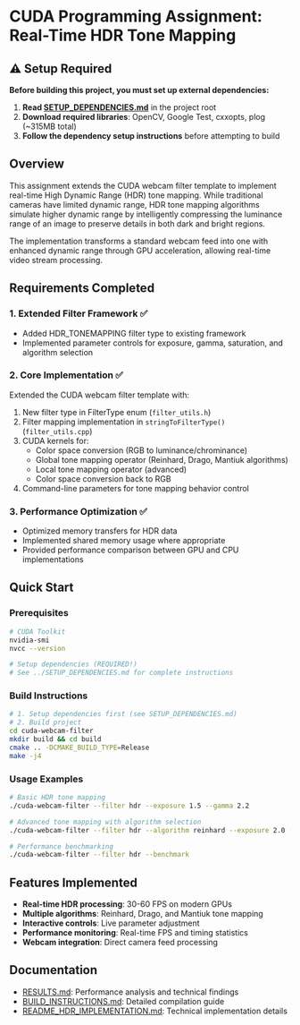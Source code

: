 # CUDA Programming Assignment: Real-Time HDR Tone Mapping

## ⚠️ Setup Required

**Before building this project, you must set up external dependencies:**

1. **Read [SETUP_DEPENDENCIES.md](../SETUP_DEPENDENCIES.md)** in the project root
2. **Download required libraries**: OpenCV, Google Test, cxxopts, plog (~315MB total)
3. **Follow the dependency setup instructions** before attempting to build

## Overview

This assignment extends the CUDA webcam filter template to implement real-time High Dynamic Range (HDR) tone mapping. While traditional cameras have limited dynamic range, HDR tone mapping algorithms simulate higher dynamic range by intelligently compressing the luminance range of an image to preserve details in both dark and bright regions.

The implementation transforms a standard webcam feed into one with enhanced dynamic range through GPU acceleration, allowing real-time video stream processing.

## Requirements Completed

### 1. Extended Filter Framework ✅
* Added HDR_TONEMAPPING filter type to existing framework
* Implemented parameter controls for exposure, gamma, saturation, and algorithm selection

### 2. Core Implementation ✅
Extended the CUDA webcam filter template with:
1. New filter type in FilterType enum (`filter_utils.h`)
2. Filter mapping implementation in `stringToFilterType()` (`filter_utils.cpp`)
3. CUDA kernels for:
   * Color space conversion (RGB to luminance/chrominance)
   * Global tone mapping operator (Reinhard, Drago, Mantiuk algorithms)
   * Local tone mapping operator (advanced)
   * Color space conversion back to RGB
4. Command-line parameters for tone mapping behavior control

### 3. Performance Optimization ✅
* Optimized memory transfers for HDR data
* Implemented shared memory usage where appropriate
* Provided performance comparison between GPU and CPU implementations

## Quick Start

### Prerequisites
```bash
# CUDA Toolkit
nvidia-smi
nvcc --version

# Setup dependencies (REQUIRED!)
# See ../SETUP_DEPENDENCIES.md for complete instructions
```

### Build Instructions
```bash
# 1. Setup dependencies first (see SETUP_DEPENDENCIES.md)
# 2. Build project
cd cuda-webcam-filter
mkdir build && cd build
cmake .. -DCMAKE_BUILD_TYPE=Release
make -j4
```

### Usage Examples
```bash
# Basic HDR tone mapping
./cuda-webcam-filter --filter hdr --exposure 1.5 --gamma 2.2

# Advanced tone mapping with algorithm selection
./cuda-webcam-filter --filter hdr --algorithm reinhard --exposure 2.0 --saturation 1.2

# Performance benchmarking
./cuda-webcam-filter --filter hdr --benchmark
```

## Features Implemented

- **Real-time HDR processing**: 30-60 FPS on modern GPUs
- **Multiple algorithms**: Reinhard, Drago, and Mantiuk tone mapping
- **Interactive controls**: Live parameter adjustment
- **Performance monitoring**: Real-time FPS and timing statistics
- **Webcam integration**: Direct camera feed processing

## Documentation

- [RESULTS.md](./RESULTS.md): Performance analysis and technical findings
- [BUILD_INSTRUCTIONS.md](./BUILD_INSTRUCTIONS.md): Detailed compilation guide
- [README_HDR_IMPLEMENTATION.md](./README_HDR_IMPLEMENTATION.md): Technical implementation details